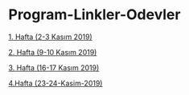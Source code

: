 # Program-Linkler-Odevler

[1. Hafta (2-3 Kasım 2019)](https://github.com/Frontend-Bootcamp-Istanbul/program-linkler-odevler/blob/master/1.hafta-2-3-Kasim.md)

[2. Hafta (9-10 Kasım 2019)](https://github.com/Frontend-Bootcamp-Istanbul/program-linkler-odevler/blob/master/2.hafta-9-10-Kasim.md)

[3. Hafta (16-17 Kasım 2019)](https://github.com/Frontend-Bootcamp-Istanbul/program-linkler-odevler/blob/master/3.hafta-16-17-Kasim.md)

[4.Hafta (23-24-Kasim-2019)](https://github.com/Frontend-Bootcamp-Istanbul/program-linkler-odevler/blob/master/4.Hafta-23-24-Kasim-2019.md)
